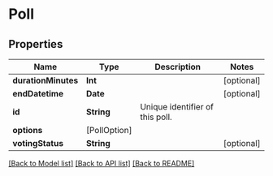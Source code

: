 # Poll

## Properties
Name | Type | Description | Notes
------------ | ------------- | ------------- | -------------
**durationMinutes** | **Int** |  | [optional] 
**endDatetime** | **Date** |  | [optional] 
**id** | **String** | Unique identifier of this poll. | 
**options** | [PollOption] |  | 
**votingStatus** | **String** |  | [optional] 

[[Back to Model list]](../README.md#documentation-for-models) [[Back to API list]](../README.md#documentation-for-api-endpoints) [[Back to README]](../README.md)


